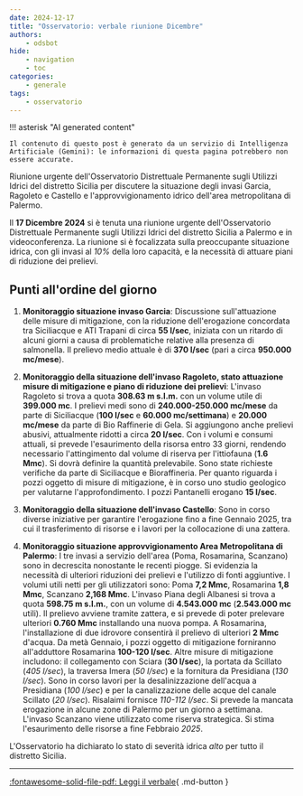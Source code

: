 ```yaml
---
date: 2024-12-17
title: "Osservatorio: verbale riunione Dicembre"
authors:
    - odsbot
hide:
    - navigation
    - toc
categories:
    - generale
tags:
    - osservatorio
---
```


!!! asterisk "AI generated content"

    Il contenuto di questo post è generato da un servizio di Intelligenza Artificiale (Gemini): le informazioni di questa pagina potrebbero non essere accurate.

Riunione urgente dell'Osservatorio Distrettuale Permanente sugli Utilizzi Idrici del distretto Sicilia per discutere la situazione degli invasi Garcia, Ragoleto e Castello e l'approvvigionamento idrico dell'area metropolitana di Palermo.

<!-- more -->

Il **17 Dicembre 2024** si è tenuta una riunione urgente dell'Osservatorio Distrettuale Permanente sugli Utilizzi Idrici del distretto Sicilia a Palermo e in videoconferenza. La riunione si è focalizzata sulla preoccupante situazione idrica, con gli invasi al *10%* della loro capacità, e la necessità di attuare piani di riduzione dei prelievi.

## Punti all'ordine del giorno

1. **Monitoraggio situazione invaso Garcia**:  Discussione sull'attuazione delle misure di mitigazione, con la riduzione dell'erogazione concordata tra Siciliacque e ATI Trapani di circa **55 l/sec**, iniziata con un ritardo di alcuni giorni a causa di problematiche relative alla presenza di salmonella. Il prelievo medio attuale è di **370 l/sec** (pari a circa **950.000 mc/mese**).

2. **Monitoraggio della situazione dell'invaso Ragoleto, stato attuazione misure di mitigazione e piano di riduzione dei prelievi**:  L'invaso Ragoleto si trova a quota **308.63 m s.l.m.** con un volume utile di **399.000 mc**. I prelievi medi sono di **240.000-250.000 mc/mese** da parte di Siciliacque (**100 l/sec** e **60.000 mc/settimana**) e **20.000 mc/mese** da parte di Bio Raffinerie di Gela. Si aggiungono anche prelievi abusivi, attualmente ridotti a circa **20 l/sec**. Con i volumi e consumi attuali, si prevede l'esaurimento della risorsa entro 33 giorni, rendendo necessario l'attingimento dal volume di riserva per l'ittiofauna (**1.6 Mmc**). Si dovrà definire la quantità prelevabile. Sono state richieste verifiche da parte di Siciliacque e Bioraffineria. Per quanto riguarda i pozzi oggetto di misure di mitigazione, è in corso uno studio geologico per valutarne l'approfondimento. I pozzi Pantanelli erogano **15 l/sec**.

3.  **Monitoraggio della situazione dell'invaso Castello**: Sono in corso diverse iniziative per garantire l'erogazione fino a fine Gennaio 2025, tra cui il trasferimento di risorse e i lavori per la collocazione di una zattera.

4. **Monitoraggio situazione approvvigionamento Area Metropolitana di Palermo**: I tre invasi a servizio dell'area (Poma, Rosamarina, Scanzano) sono in decrescita nonostante le recenti piogge. Si evidenzia la necessità di ulteriori riduzioni dei prelievi e l'utilizzo di fonti aggiuntive.  I volumi utili netti per gli utilizzatori sono: Poma **7,2 Mmc**, Rosamarina **1,8 Mmc**, Scanzano **2,168 Mmc**.  L'invaso Piana degli Albanesi si trova a quota **598.75 m s.l.m.**, con un volume di **4.543.000 mc** (**2.543.000 mc** utili). Il prelievo avviene tramite zattera, e si prevede di poter prelevare ulteriori **0.760 Mmc** installando una nuova pompa. A Rosamarina, l'installazione di due idrovore consentirà il prelievo di ulteriori **2 Mmc** d'acqua. Da metà Gennaio, i pozzi oggetto di mitigazione forniranno all'adduttore Rosamarina **100-120 l/sec**.  Altre misure di mitigazione includono: il collegamento con Sciara (**30 l/sec**), la portata da Scillato (*405 l/sec*), la traversa Imera (*50 l/sec*) e la fornitura da Presidiana (*130 l/sec*). Sono in corso lavori per la desalinizzazione dell'acqua a Presidiana (*100 l/sec*) e per la canalizzazione delle acque del canale Scillato (*20 l/sec*). Risalaimi fornisce *110-112 l/sec*. Si prevede la mancata erogazione in alcune zone di Palermo per un giorno a settimana. L'invaso Scanzano viene utilizzato come riserva strategica.  Si stima l'esaurimento delle risorse a fine Febbraio *2025*.

L'Osservatorio ha dichiarato lo stato di severità idrica *alto* per tutto il distretto Sicilia.


---
[:fontawesome-solid-file-pdf: Leggi il verbale](https://www.regione.sicilia.it/sites/default/files/2025-01/Verbale_OPUI_17dic2024_0.pdf){ .md-button }
